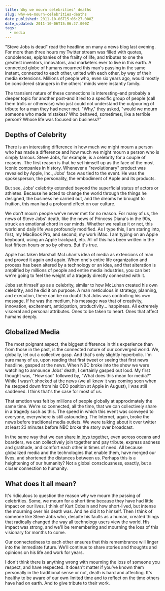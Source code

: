 ```yaml
---
title: Why we mourn celebrities' deaths
slug: why-we-mourn-celebrities-deaths
date_published: 2011-10-06T15:06:27.000Z
date_updated: 2011-10-06T15:06:27.000Z
tags:
  - media
---
```


"Steve Jobs is dead" read the headline on many a news blog last evening. For more than three hours my Twitter stream was filled with quotes, condolences, epiphanies of the frailty of life, and tributes to one the greatest inventors, innovators, and marketers ever to live in this earth. A connected globe of humans mourned this man's passing in the same instant, connected to each other, united with each other, by way of their media extensions. Millions of people who, even six years ago, would mostly be considered strangers in the others' minds were instantly family.

The transient nature of these connections is interesting–and probably a deeper topic for another post–and it led to a specific group of people (call them trolls or otherwise) who just could not understand the outpouring of tribute for a man they had never met. "Why," they asked, "would we mourn someone who made mistakes? Who behaved, sometimes, like a terrible person? Whose life was focused on business?"

## Depths of Celebrity

There is an interesting difference in how much we might mourn a person who has made a difference and how much we might mourn a person who is simply famous. Steve Jobs, for example, is a celebrity for a couple of reasons. The first reason is that he set himself up as the face of the most iconic companies in history. Whenever a "revolutionary" product was revealed by Apple, Inc., Jobs' face was tied to the event. He was the spokesperson, the personality, the embodiment of Apple and its products.

But see, Jobs' celebrity extended beyond the superficial status of actors or athletes. Because he acted to change the world through the things he designed, the business he carried out, and the dreams he brought to fruition, this man had a profound effect on our culture.

We don't mourn people we've never met for no reason. For many of us, the news of Steve Jobs' death, like the news of Princess Diana's in the 90s, struck an emotional chord in our minds. Whether we realize it or not, this world and daily life was profoundly modified. As I type this, I am staring into, first, my MacBook Pro, and second, my work iMac. I am typing on an Apple keyboard, using an Apple trackpad, etc. All of this has been written in the last fifteen hours or so by others. But it's true.

Apple has taken Marshall McLuhan's idea of media as extensions of man and proved it again and again. When one's entire life organization and process has been altered by a technology or an idea, and that alteration is amplified by millions of people and entire media industries, you can bet we're going to feel the weight of a tragedy directly connected with it.

Jobs set himself up as a celebrity, similar to how McLuhan created his own celebrity, and he did it on purpose. A man meticulous in strategy, planning, and execution, there can be no doubt that Jobs was controlling his own message. If he was the medium, his message was that of creativity, innovation, excitement, anticipation, productivity... happiness. All extremely visceral and personal attributes. Ones to be taken to heart. Ones that affect humans deeply.

## Globalized Media

The most poignant aspect, the biggest difference in this experience than from those in the past, is the connected nature of our converged world. We, globally, let out a collective gasp. And that's only slightly hyperbolic. I'm sure many of us, upon reading that first tweet or seeing that first news headline, gasped at the news. When NBC broke into the show we were watching to announce Jobs' death, I certainly gasped out loud. My first thought was, "How sad" followed by, "What does this mean for media?" While I wasn't shocked at the news (we all knew it was coming soon when he stepped down from his CEO position at Apple in August), I was still saddened. I think that's the case for most of us.

That emotion was felt by millions of people globally at approximately the same time. We're so connected, all the time, that we can collectively share in a tragedy such as this. The speed in which this event was conveyed to everyone, everywhere is still astounding. The Internet, again, broke the news before traditional media outlets. We were talking about it over twitter at least 23 minutes before NBC broke the story over broadcast.

In the same way that we can [share in joys together](/posts/royal-global-media/), even across oceans and boarders, we can collectively join together and pay tribute, express sadness and gratitude, and comfort each other in times of need. All because globalized media and the technologies that enable them, have merged our lives, and shortened the distances between us. Perhaps this is a heightening of our humanity? Not a global consciousness, exactly, but a closer connection to humanity.

## What does it all mean?

It's ridiculous to question the reason why we mourn the passing of celebrities. Some, we mourn for a short time because they have had little impact on our lives. I think of Kurt Cobain and how short-lived, but intense the mourning over his death was. And he did it to himself. Then I think of someone like Steve Jobs who, despite his faults as a human, created things that radically changed the way all technology users view the world. His impact was strong, and we'll be remembering and mourning the loss of this visionary for months to come.

Our connectedness to each other ensures that this remembrance will linger into the immediate future. We'll continue to share stories and thoughts and opinions on his life and work for years.

I don't think there is anything wrong with mourning the loss of someone you respect, and have respected. It doesn't matter if you've known them personally in the traditional sense or not, death is hard and affecting. It's healthy to be aware of our own limited time and to reflect on the time others have had on earth. And to give tribute to their work.
